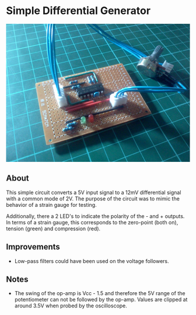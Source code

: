 # Simple Differential Generator

<p align="center">
<img width="600" src="img/protoboard-image.jpg">
</p>

## About

This simple circuit converts a 5V input signal to a 12mV differential signal with a common mode of
2V. The purpose of the circuit was to mimic the behavior of a strain gauge for testing.

Additionally, there a 2 LED's to indicate the polarity of the - and + outputs. In terms of a strain
gauge, this corresponds to the zero-point (both on), tension (green) and compression (red).

## Improvements

-   Low-pass filters could have been used on the voltage followers.

## Notes

-   The swing of the op-amp is Vcc - 1.5 and therefore the 5V range of the potentiometer can not be
    followed by the op-amp. Values are clipped at around 3.5V when probed by the oscilloscope.
